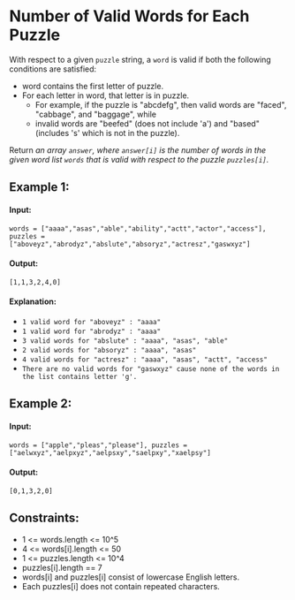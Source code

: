 # Number of Valid Words for Each Puzzle
With respect to a given `puzzle` string, a `word` is valid if both the following conditions are satisfied:
- word contains the first letter of puzzle.
- For each letter in word, that letter is in puzzle.
    - For example, if the puzzle is "abcdefg", then valid words are "faced", "cabbage", and "baggage", while
    - invalid words are "beefed" (does not include 'a') and "based" (includes 's' which is not in the puzzle).

Return *an array `answer`, where `answer[i]` is the number of words in the given word list `words` that is valid with respect to the puzzle `puzzles[i]`.*
 


## Example 1:

#### Input: 
`words = ["aaaa","asas","able","ability","actt","actor","access"], puzzles = ["aboveyz","abrodyz","abslute","absoryz","actresz","gaswxyz"]`

#### Output: 
`[1,1,3,2,4,0]`

#### Explanation: 
- `1 valid word for "aboveyz" : "aaaa" `
- `1 valid word for "abrodyz" : "aaaa"`
- `3 valid words for "abslute" : "aaaa", "asas", "able"`
- `2 valid words for "absoryz" : "aaaa", "asas"`
- `4 valid words for "actresz" : "aaaa", "asas", "actt", "access"`
- `There are no valid words for "gaswxyz" cause none of the words in the list contains letter 'g'.`



## Example 2:

#### Input: 
`words = ["apple","pleas","please"], puzzles = ["aelwxyz","aelpxyz","aelpsxy","saelpxy","xaelpsy"]`

#### Output: 
`[0,1,3,2,0]`
 


## Constraints:
- 1 <= words.length <= 10^5
- 4 <= words[i].length <= 50
- 1 <= puzzles.length <= 10^4
- puzzles[i].length == 7
- words[i] and puzzles[i] consist of lowercase English letters.
- Each puzzles[i] does not contain repeated characters.

